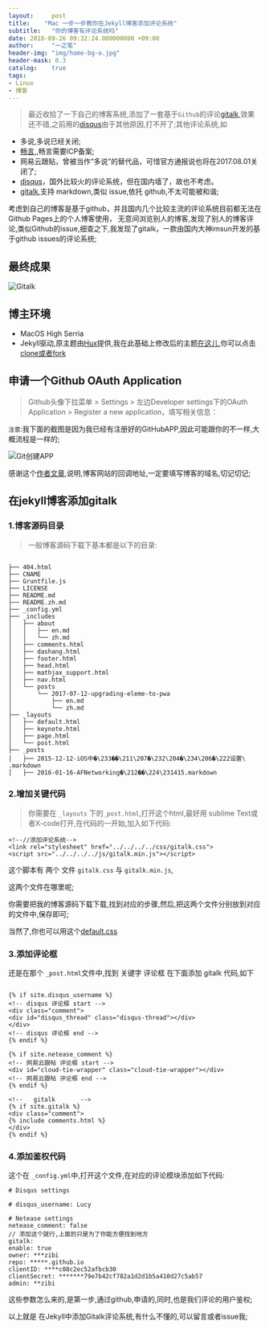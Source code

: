 ```yaml
---
layout:     post
title:    "Mac 一步一步教你在Jekyll博客添加评论系统"
subtitle:   "你的博客有评论系统吗"
date: 2018-09-26 09:32:24.000000000 +09:00
author:     "一之笔"
header-img: "img/home-bg-o.jpg"
header-mask: 0.3
catalog:    true
tags:
- Linux
- 博客
---
```



> 最近收拾了一下自己的博客系统,添加了一套基于`Github`的评论[gitalk](https://gitalk.github.io/),效果还不错,之前用的[disqus](https://disqus.com)由于其他原因,打不开了;其他评论系统,如 

* 多说,多说已经关闭;
* [畅言](http://changyan.kuaizhan.com/static/help/),,畅言需要ICP备案;
* 网易云跟贴，曾被当作“多说”的替代品，可惜官方通报说也将在2017.08.01关闭了;
* [disqus](https://disqus.com)，国外比较火的评论系统，但在国内墙了，故也不考虑。
* [gitalk](https://gitalk.github.io/),支持 markdown,类似 issue,依托 github,不太可能被和谐;

考虑到自己的博客是基于github，并且国内几个比较主流的评论系统目前都无法在Github Pages上的个人博客使用， 无意间浏览别人的博客,发现了别人的博客评论,类似Github的issue,细查之下,我发现了gitalk，一款由国内大神imsun开发的基于github issues的评论系统;

## 最终成果

![Gitalk](http://o9zpq25pv.bkt.clouddn.com/lucyBlog/gitalkComment.png)

## 博主环境

* MacOS High Serria
* Jekyll驱动,原主题由[Hux](https://github.com/Huxpro/huxpro.github.io)提供,我在此基础上修改后的主题[在这儿](https://github.com/yizibi/yizibi.github.io),你可以点击[clone或者fork](https://github.com/yizibi/yizibi.github.io)

## 申请一个Github OAuth Application

> Github头像下拉菜单 > Settings > 左边Developer settings下的OAuth Application > Register a new application，填写相关信息：

`注意`:我下面的截图是因为我已经有注册好的GitHubAPP,因此可能跟你的不一样,大概流程是一样的;

![Git创建APP](http://o9zpq25pv.bkt.clouddn.com/lucyBlog/gitsetingnext.png)

感谢这个[作者文章](https://jacobpan3g.github.io/cn/2017/07/17/gitment-in-jekyll/),说明,博客网站的回调地址,一定要填写博客的域名,切记切记;
## 在jekyll博客添加gitalk

###  1.博客源码目录

> 一般博客源码下载下基本都是以下的目录:

```

├── 404.html
├── CNAME
├── Gruntfile.js
├── LICENSE
├── README.md
├── README.zh.md
├── _config.yml
├── _includes
│   ├── about
│   │   ├── en.md
│   │   └── zh.md
│   ├── comments.html
│   ├── dashang.html
│   ├── footer.html
│   ├── head.html
│   ├── mathjax_support.html
│   ├── nav.html
│   └── posts
│       └── 2017-07-12-upgrading-eleme-to-pwa
│           ├── en.md
│           └── zh.md
├── _layouts
│   ├── default.html
│   ├── keynote.html
│   ├── page.html
│   └── post.html
├── _posts
│   ├── 2015-12-12-iOS中�\233��\211\207�\232\204�\234\206�\222设置\ .markdown
│   ├── 2016-01-16-AFNetworking�\212��\224\231415.markdown

```

### 2.增加关键代码

> 你需要在 `_layouts` 下的`_post.html`,打开这个html,最好用 sublime Text或者X-code打开,在代码的一开始,加入如下代码:

```
<!--//添加评论系统-->
<link rel="stylesheet" href="../../../../css/gitalk.css">
<script src="../../../../js/gitalk.min.js"></script>

```

这个脚本有 两个 文件 `gitalk.css` 与 `gitalk.min.js`,

这两个文件在哪里呢;

你需要把我的博客源码下载下载,找到对应的步骤,然后,把这两个文件分别放到对应的文件中,保存即可;

当然了,你也可以用这个[default.css](https://imsun.github.io/gitment/style/default.css)

### 3.添加评论框

还是在那个 `_post.html`文件中,找到 关键字 评论框 在下面添加 gitalk 代码,如下

```

{% if site.disqus_username %}
<!-- disqus 评论框 start -->
<div class="comment">
<div id="disqus_thread" class="disqus-thread"></div>
</div>
<!-- disqus 评论框 end -->
{% endif %}

{% if site.netease_comment %}
<!-- 网易云跟帖 评论框 start -->
<div id="cloud-tie-wrapper" class="cloud-tie-wrapper"></div>
<!-- 网易云跟帖 评论框 end -->
{% endif %}

<!--   gitalk       -->
{% if site.gitalk %}
<div class="comment">
{% include comments.html %}
</div>
{% endif %}
```

### 4.添加鉴权代码

这个在 `_config.yml`中,打开这个文件,在对应的评论模块添加如下代码:

```
# Disqus settings

# disqus_username: Lucy

# Netease settings
netease_comment: false
// 添加这个就行,上面的只是为了你能方便找到地方
gitalk:
enable: true
owner: ***zibi
repo: *****.github.io
clientID: ****c08c2ec52afbcb30
clientSecret: *******79e7b42cf782a1d2d1b5a410d27c5ab57
admin: **zibi

```
这些参数怎么来的,是第一步,通过github,申请的,同时,也是我们评论的用户鉴权;

以上就是 在Jekyll中添加Gitalk评论系统,有什么不懂的,可以留言或者issue我;

